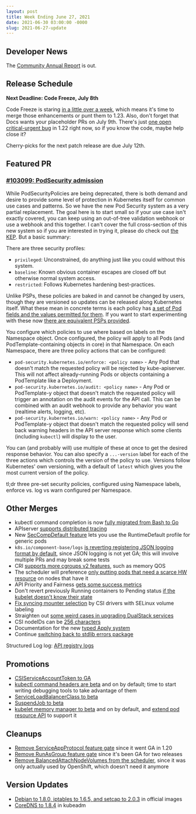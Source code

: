 ```yaml
---
layout: post
title: Week Ending June 27, 2021
date: 2021-06-30 03:00:00 -0000
slug: 2021-06-27-update
---
```


## Developer News

The [Community Annual Report](https://kubernetes.io/blog/2021/06/28/announcing-kubernetes-community-group-annual-reports/) is out.

## Release Schedule

**Next Deadline: Code Freeze, July 8th**

Code Freeze is staring [in a little over a week](https://groups.google.com/g/kubernetes-dev/c/UJDpGmOQTcA), which means it's time to merge those enhancements or punt them to 1.23.  Also, don't forget that Docs wants your placeholder PRs on July 9th. There's just [one open critical-urgent bug](https://github.com/kubernetes/kubernetes/issues/100914) in 1.22 right now, so if you know the code, maybe help close it?

Cherry-picks for the next patch release are due July 12th.

## Featured PR

### [#103099: PodSecurity admission](https://github.com/kubernetes/kubernetes/pull/103099)

While PodSecurityPolicies are being deprecated, there is both demand and desire to provide some level of protection in Kubernetes itself for common use cases and patterns. So we have the new Pod Security system as a very partial replacement. The goal here is to start small so if your use case isn't exactly covered, you can keep using an out-of-tree validation webhook or use a webhook and this together. I can't cover the full cross-section of this new system so if you are interested in trying it, please do check out [the KEP](https://github.com/kubernetes/enhancements/tree/master/keps/sig-auth/2579-psp-replacement). But a basic summary:

There are three security profiles:
* `privileged`: Unconstrained, do anything just like you could without this system.
* `baseline`: Known obvious container escapes are closed off but otherwise normal system access.
* `restricted`: Follows Kubernetes hardening best-practices.

Unlike PSPs, these policies are baked in and cannot be changed by users, though they are versioned so updates can be released along Kubernetes itself. What these mean in concrete terms is each policy has [a set of Pod fields and the values permitted for them](https://kubernetes.io/docs/concepts/security/pod-security-standards/#policies). If you want to start experimenting with these now [there are equivalent PSPs provided](https://kubernetes.io/docs/concepts/security/pod-security-standards/#policy-instantiation).

You configure which policies to use where based on labels on the Namespace object. Once configured, the policy will apply to all Pods (and PodTemplate-containing objects in core) in that Namespace. On each Namespace, there are three policy actions that can be configured:

* `pod-security.kubernetes.io/enforce: <policy name>` - Any Pod that doesn't match the requested policy will be rejected by kube-apiserver. This will not affect already-running Pods or objects containing a PodTemplate like a Deployment.
* `pod-security.kubernetes.io/audit: <policy name>` - Any Pod or PodTemplate-y object that doesn't match the requested policy will trigger an annotation on the audit events for the API call. This can be combined with an audit webhook to provide any behavior you want (realtime alerts, logging, etc).
* `pod-security.kubernetes.io/warn: <policy name>` - Any Pod or PodTemplate-y object that doesn't match the requested policy will send back warning headers in the API server response which some clients (including `kubectl`) will display to the user.

You can (and probably will) use multiple of these at once to get the desired response behavior. You can also specify a `...-version` label for each of the three actions which controls the version of the policy to use. Versions follow Kubernetes' own versioning, with a default of `latest` which gives you the most current version of the policy.

tl;dr three pre-set security policies, configured using Namespace labels, enforce vs. log vs warn configured per Namespace.

## Other Merges

* kubectl command completion is now [fully migrated from Bash to Go](https://github.com/kubernetes/kubernetes/pull/96087)
* APIserver [supports distributed tracing](https://github.com/kubernetes/kubernetes/pull/94942)
* New [SecCompDefault feature](https://github.com/kubernetes/kubernetes/pull/101943) lets you use the RuntimeDefault profile for generic pods
* `k8s.io/component-base/logs` [is reverting registering JSON logging format by default](https://github.com/kubernetes/kubernetes/pull/102869), since JSON logging is not yet GA; this will involve multiple PRs and may break some tests
* CRI [supports more cgroups v2 features](https://github.com/kubernetes/kubernetes/pull/102578), such as memory QOS
* The scheduler will preference [only putting pods that need a scarce HW resource](https://github.com/kubernetes/kubernetes/pull/103169) on nodes that have it
* API Priority and Fairness [gets some success metrics](https://github.com/kubernetes/kubernetes/pull/102859)
* Don't revert previously Running containers to Pending status [if the kubelet doesn't know their state](https://github.com/kubernetes/kubernetes/pull/102821)
* [Fix syncing mounter selection](https://github.com/kubernetes/kubernetes/pull/103154) by CSI drivers with SELinux volume labeling
* Straighten out [some weird cases in upgrading DualStack services](https://github.com/kubernetes/kubernetes/pull/102898)
* CSI nodeIDs can be [256 characters](https://github.com/kubernetes/kubernetes/pull/101256)
* Documentation for the new [typed Apply system](https://github.com/kubernetes/kubernetes/pull/102540)
* Continue [switching back to stdlib errors package](https://github.com/kubernetes/kubernetes/pull/103079)

Structured Log log: [API registry logs](https://github.com/kubernetes/kubernetes/pull/98287)

## Promotions

* [CSIServiceAccountToken to GA](https://github.com/kubernetes/kubernetes/pull/103001)
* [kubectl command headers are beta](https://github.com/kubernetes/kubernetes/pull/103238) and on by default; time to start writing debugging tools to take advantage of them
* [ServiceLoadBalancerClass to beta](https://github.com/kubernetes/kubernetes/pull/103129)
* [SuspendJob to beta](https://github.com/kubernetes/kubernetes/pull/102022)
* [kubelet memory manager to beta](https://github.com/kubernetes/kubernetes/pull/101947) and on by default, and [extend pod resource API](https://github.com/kubernetes/kubernetes/pull/101030) to support it

## Cleanups

* [Remove ServiceAppProtocol feature gate](https://github.com/kubernetes/kubernetes/pull/103190) since it went GA in 1.20
* [Remove RunAsGroup feature gate](https://github.com/kubernetes/kubernetes/pull/101581) since it's been GA for two releases
* [Remove BalancedAttachNodeVolumes from the scheduler](https://github.com/kubernetes/kubernetes/pull/102443), since it was only actually used by OpenShift, which doesn't need it anymore

## Version Updates

* [Debian to 1.8.0, iptables to 1.6.5, and setcap to 2.0.3](https://github.com/kubernetes/kubernetes/pull/103235) in official images
* [CoreDNS to 1.8.4](https://github.com/kubernetes/kubernetes/pull/102466) in kubeadm
